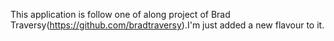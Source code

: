 This application is follow  one of along project of Brad Traversy(https://github.com/bradtraversy).I'm just added a new flavour to it.
